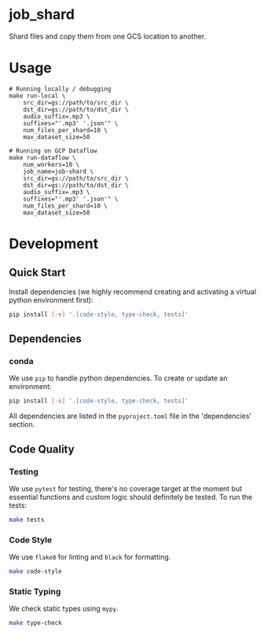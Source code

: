 # job_shard

Shard files and copy them from one GCS location to another.

# Usage
```
# Running locally / debugging
make run-local \
    src_dir=gs://path/to/src_dir \
    dst_dir=gs://path/to/dst_dir \
    audio_suffix=.mp3 \
    suffixes="'.mp3' '.json'" \
    num_files_per_shard=10 \
    max_dataset_size=50

# Running on GCP Dataflow
make run-dataflow \
    num_workers=10 \
    job_name=job-shard \
    src_dir=gs://path/to/src_dir \
    dst_dir=gs://path/to/dst_dir \
    audio_suffix=.mp3 \
    suffixes="'.mp3' '.json'" \
    num_files_per_shard=10 \
    max_dataset_size=50
```

# Development
## Quick Start
Install dependencies (we highly recommend creating and activating a virtual
python environment first):

```sh
pip install [-e] '.[code-style, type-check, tests]'
```

## Dependencies
### conda
We use `pip` to handle python dependencies.  To create or update an environment:

```sh
pip install [-e] '.[code-style, type-check, tests]'
```

All dependencies are listed in the `pyproject.toml` file in the 'dependencies'
section.

## Code Quality
### Testing
We use `pytest` for testing, there's no coverage target at the moment but
essential functions and custom logic should definitely be tested. To run the
tests:
```sh
make tests
```

### Code Style
We use `flake8` for linting and `black` for formatting.

```sh
make code-style
```

### Static Typing
We check static types using `mypy`.
```sh
make type-check
```
